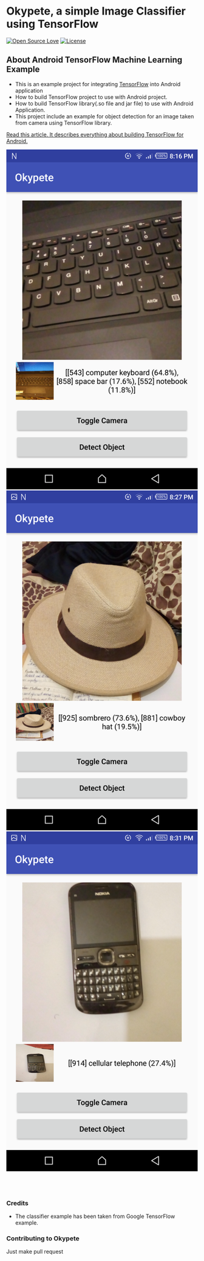 # Okypete, a simple Image Classifier using TensorFlow

[![Open Source Love](https://badges.frapsoft.com/os/v1/open-source.svg?v=102)](https://opensource.org/licenses/Apache-2.0)
[![License](https://img.shields.io/badge/license-Apache%202.0-blue.svg)](https://github.com/BrianLusina/Okypete/blob/master/LICENSE)

##  About Android TensorFlow Machine Learning Example
* This is an example project for integrating [TensorFlow](https://github.com/tensorflow/tensorflow) into Android application
* How to build TensorFlow project to use with Android project.
* How to build TensorFlow library(.so file and jar file) to use with Android Application.
* This project include an example for object detection for an image taken from camera using TensorFlow library.

[Read this article. It describes everything about building TensorFlow for Android.](https://blog.mindorks.com/android-tensorflow-machine-learning-example-ff0e9b2654cc)

![Keyboard](./assets/keyboard.png)
![hat](./assets/hat.png)
![phone](./assets/phone.png)

<br>
<br>

### Credits
* The classifier example has been taken from Google TensorFlow example.

### Contributing to Okypete
Just make pull request